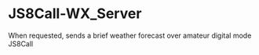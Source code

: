# JS8Call-WX_Server
When requested, sends a brief weather forecast over amateur digital mode JS8Call
